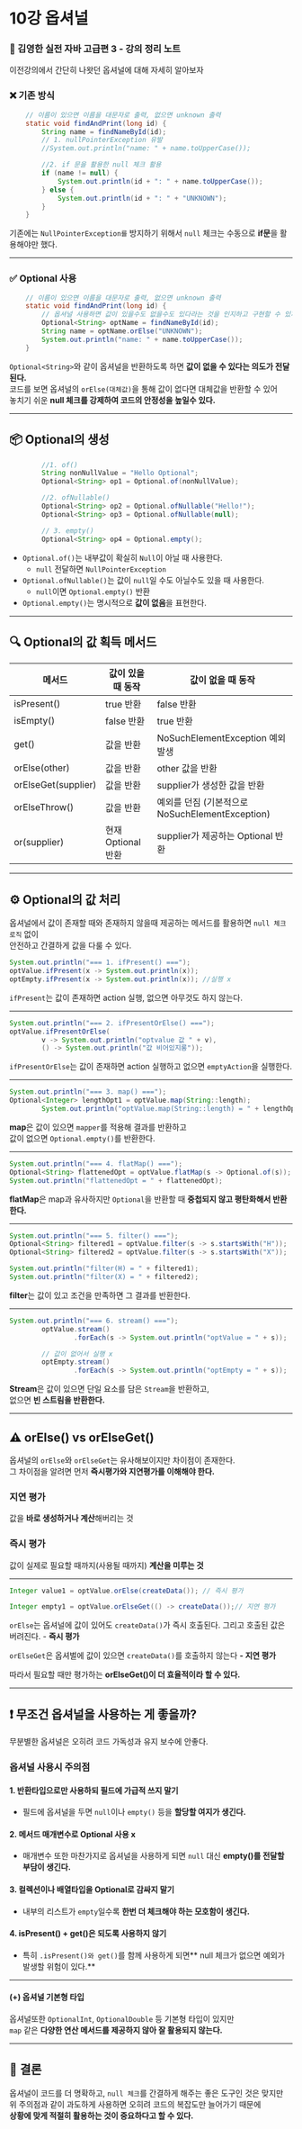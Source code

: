 # 10강 옵셔널
### 📝 김영한 실전 자바 고급편 3 - 강의 정리 노트

이전강의에서 간단히 나왓던 옵셔널에 대해 자세히 알아보자

### ❌ 기존 방식
```java
    // 이름이 있으면 이름을 대문자로 출력, 없으면 unknown 출력
    static void findAndPrint(long id) {
        String name = findNameById(id);
        // 1. nullPointerException 유발
        //System.out.println("name: " + name.toUpperCase());

        //2. if 문을 활용한 null 체크 활용
        if (name != null) {
            System.out.println(id + ": " + name.toUpperCase());
        } else {
            System.out.println(id + ": " + "UNKNOWN");
        }
    }
```
기존에는 `NullPointerException를` 방지하기 위해서 `null` 체크는 수동으로 **if문**을 활용해야만 했다.

---

### ✅ Optional 사용

```java
    // 이름이 있으면 이름을 대문자로 출력, 없으면 unknown 출력
    static void findAndPrint(long id) {
        // 옵셔널 사용하면 값이 있을수도 없을수도 있다라는 것을 인지하고 구현할 수 있게 됨.
        Optional<String> optName = findNameById(id);
        String name = optName.orElse("UNKNOWN");
        System.out.println("name: " + name.toUpperCase());
    }
```
`Optional<String>`와 같이 옵셔널을 반환하도록 하면 **값이 없을 수 있다는 의도가 전달된다.**<br>
코드를 보면 옵셔널의 `orElse(대체값)`을 통해 값이 없다면 대체값을 반환할 수 있어<br>
놓치기 쉬운 **null 체크를 강제하여 코드의 안정성을 높일수 있다.**

---

## 📦 Optional의 생성

```java
        //1. of() 
        String nonNullValue = "Hello Optional";
        Optional<String> op1 = Optional.of(nonNullValue);

        //2. ofNullable() 
        Optional<String> op2 = Optional.ofNullable("Hello!");
        Optional<String> op3 = Optional.ofNullable(null);

        // 3. empty()
        Optional<String> op4 = Optional.empty();
```
- `Optional.of()`는 내부값이 확실히 `Null`이 아닐 때 사용한다.
  - `null` 전달하면 `NullPointerException`
- `Optional.ofNullable()`는 값이 `null`일 수도 아닐수도 있을 때 사용한다.
  - `null`이면 `Optional.empty()` 반환
- `Optional.empty()`는 명시적으로 **값이 없음**을 표현한다.

---

## 🔍  Optional의 값 획득 메서드
| 메서드            | 값이 있을 때 동작                     | 값이 없을 때 동작                                    |
|-------------------|--------------------------------------|------------------------------------------------------|
| isPresent()       | true 반환                            | false 반환                                           |
| isEmpty()         | false 반환                           | true 반환                                            |
| get()             | 값을 반환                            | NoSuchElementException 예외 발생                     |
| orElse(other)     | 값을 반환                            | other 값을 반환                                      |
| orElseGet(supplier)| 값을 반환                           | supplier가 생성한 값을 반환                          |
| orElseThrow()     | 값을 반환                            | 예외를 던짐 (기본적으로 NoSuchElementException)      |
| or(supplier)      | 현재 Optional 반환                   | supplier가 제공하는 Optional 반환                    |

---

## ⚙️ Optional의 값 처리
옵셔널에서 값이 존재할 때와 존재하지 않을때 제공하는 메서드를 활용하면 `null 체크 로직` 없이<br>
안전하고 간결하게 값을 다룰 수 있다.
```java
System.out.println("=== 1. ifPresent() ===");
optValue.ifPresent(x -> System.out.println(x));
optEmpty.ifPresent(x -> System.out.println(x)); //실행 x
```
`ifPresent`는 값이 존재하면 action 실행, 없으면 아무것도 하지 않는다.

---

```java
System.out.println("=== 2. ifPresentOrElse() ===");
optValue.ifPresentOrElse(
        v -> System.out.println("optvalue 값 " + v),
        () -> System.out.println("값 비어있지롱"));
```
`ifPresentOrElse`는 값이 존재하면 action 실행하고 없으면 `emptyAction`을 실행한다.

---

```java
System.out.println("=== 3. map() ===");
Optional<Integer> lengthOpt1 = optValue.map(String::length);
        System.out.println("optValue.map(String::length) = " + lengthOpt1);
```
**map**은 값이 있으면 `mapper`를 적용해 결과를 반환하고<br>
값이 없으면 `Optional.empty()`를 반환한다.

---

```java
System.out.println("=== 4. flatMap() ===");
Optional<String> flattenedOpt = optValue.flatMap(s -> Optional.of(s));
System.out.println("flattenedOpt = " + flattenedOpt);
```
**flatMap**은 map과 유사하지만 `Optional`을 반환할 때 **중첩되지 않고 평탄화해서 반환한다.**

---

```java
System.out.println("=== 5. filter() ===");
Optional<String> filtered1 = optValue.filter(s -> s.startsWith("H"));
Optional<String> filtered2 = optValue.filter(s -> s.startsWith("X"));

System.out.println("filter(H) = " + filtered1);
System.out.println("filter(X) = " + filtered2);
```
**filter**는 값이 있고 조건을 만족하면 그 결과를 반환한다.

---

```java
System.out.println("=== 6. stream() ===");
        optValue.stream()
                .forEach(s -> System.out.println("optValue = " + s));

        // 값이 없어서 실행 x
        optEmpty.stream()
                .forEach(s -> System.out.println("optEmpty = " + s));
```
**Stream**은 값이 있으면 단일 요소를 담은 `Stream`을 반환하고,<br>
없으면 **빈 스트림을 반환한다.**

---

## ⚠️ orElse() vs orElseGet()
옵셔널의 `orElse`와 `orElseGet`는 유사해보이지만 차이점이 존재한다.<br>
그 차이점을 알려면 먼저 **즉시평가와 지연평가를 이해해야 한다.**

### 지연 평가
값을 **바로 생성하거나 계산**해버리는 것

### 즉시 평가
값이 실제로 필요할 때까지(사용될 때까지) **계산을 미루는 것**

---

```java
Integer value1 = optValue.orElse(createData()); // 즉시 평가

Integer empty1 = optValue.orElseGet(() -> createData());// 지연 평가

```
`orElse`는 옵셔널에 값이 있어도 `createData()`가 즉시 호출된다.
그리고 호출된 값은 버려진다. - **즉시 평가**

`orElseGet`은 옵셔벌에 값이 있으면
`createData()`를 호출하지 않는다 **- 지연 평가**

따라서 필요할 때만 평가하는 **orElseGet()이 더 효율적이라 할 수 있다.**

---

## ❗ 무조건 옵셔널을 사용하는 게 좋을까?
무분별한 옵셔널은 오히려 코드 가독성과 유지 보수에 안좋다.

### 옵셔널 사용시 주의점

#### 1. 반환타입으로만 사용하되 필드에 가급적 쓰지 말기
- 필드에 옵셔널을 두면 `null`이나 `empty()` 등을 **할당할 여지가 생긴다.**
#### 2. 메서드 매개변수로 Optional 사용 x
- 매개변수 또한 마찬가지로 옵셔널을 사용하게 되면 `null` 대신 **empty()를 전달할 부담이 생긴다.**
#### 3. 컬렉션이나 배열타입을 Optional로 감싸지 말기
- 내부의 리스트가 `empty`일수록 **한번 더 체크해야 하는 모호함이 생긴다.**
#### 4. isPresent() + get()은 되도록 사용하지 않기
- 특히 `.isPresent()와 get()`를 함께 사용하게 되면** null 체크가 없으면 예외가 발생할 위험이 있다.**

---

#### (+) 옵셔널 기본형 타입
옵셔널또한 `OptionalInt`, `OptionalDouble` 등 기본형 타입이 있지만<br>
`map` 같은 **다양한 연산 메서드를 제공하지 않아 잘 활용되지 않는다.**

---

##  🎯 결론
옵셔널이 코드를 더 명확하고, `null 체크`를 간결하게 해주는 좋은 도구인 것은 맞지만<br>
위 주의점과 같이 과도하게 사용하면 오히려 코드의 복잡도만 늘어가기 때문에<br>
**상황에 맞게 적절히 활용하는 것이 중요하다고 할 수 있다.**


